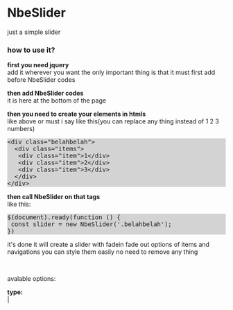 # NbeSlider
<p>just a simple slider</p>
	<h3><b>how to use it?</b></h3>
		<p><b>first you need jquery</b><br/>
		add it wherever you want the only important thing is that it must first add before NbeSlider codes</p>	
		<p><b>then add NbeSlider codes</b><br/>
		it is here at the bottom of the page</p>
		<p><b>then you need to create your elements in htmls</b><br/>
		like above or must i say like this(you can replace any thing instead of 1 2 3 numbers)</p>
		<pre style="background:lightgray">
&lt;div class="belahbelah"&gt;
  &lt;div class="items"&gt;
   &lt;div class="item"&gt;1&lt;/div&gt;
   &lt;div class="item"&gt;2&lt;/div&gt;
   &lt;div class="item"&gt;3&lt;/div&gt;
  &lt;/div&gt;
&lt;/div&gt;	</pre>
	<p><b>then call NbeSlider on that tags </b><br/>
		like this:</p>
	<pre style="background:lightgray">
$(document).ready(function () {
 const slider = new NbeSlider('.belahbelah');
})</pre>
	<p>it's done it will create a slider with fadein fade out options of items and navigations you can style them easily no need to remove any thing</p><br/>
	<p> avalable options:</p>
	<p>
	<b>type:</b><br>
		|</p>
